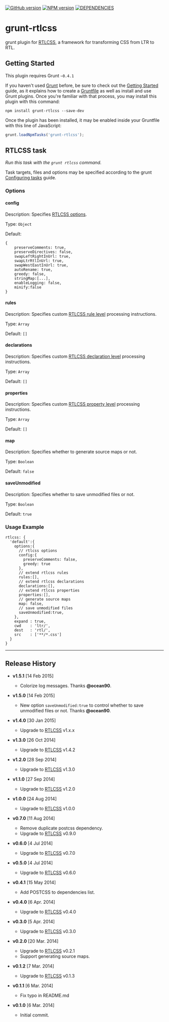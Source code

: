 [![GitHub version](https://badge.fury.io/gh/MohammadYounes%2Fgrunt-rtlcss.svg)](http://badge.fury.io/gh/MohammadYounes%2Fgrunt-rtlcss)
[![NPM version](https://badge.fury.io/js/grunt-rtlcss.svg)](http://badge.fury.io/js/grunt-rtlcss)
[![DEPENDENCIES](https://david-dm.org/MohammadYounes/grunt-rtlcss.svg)](https://david-dm.org/MohammadYounes/grunt-rtlcss)

grunt-rtlcss
============
grunt plugin for [RTLCSS], a framework for transforming CSS from LTR to RTL.


## Getting Started
This plugin requires Grunt `~0.4.1`

If you haven't used [Grunt](http://gruntjs.com/) before, be sure to check out the [Getting Started](http://gruntjs.com/getting-started) guide, as it explains how to create a [Gruntfile](http://gruntjs.com/sample-gruntfile) as well as install and use Grunt plugins. Once you're familiar with that process, you may install this plugin with this command:

```shell
npm install grunt-rtlcss --save-dev
```

Once the plugin has been installed, it may be enabled inside your Gruntfile with this line of JavaScript:

```js
grunt.loadNpmTasks('grunt-rtlcss');
```



## RTLCSS task
_Run this task with the `grunt rtlcss` command._

Task targets, files and options may be specified according to the grunt [Configuring tasks](http://gruntjs.com/configuring-tasks) guide.

### Options

#### config
Description: Specifies [RTLCSS options](https://github.com/MohammadYounes/rtlcss#options-object).

Type: `Object`

Default:

```JS
{
	preserveComments: true,
	preserveDirectives: false,
	swapLeftRightInUrl: true,
	swapLtrRtlInUrl: true,
	swapWestEastInUrl: true,
	autoRename: true,
	greedy: false,
	stringMap:[...],
	enableLogging: false,
	minify:false
}
```

#### rules
Description: Specifies custom [RTLCSS rule level](https://github.com/MohammadYounes/rtlcss#rules-array) processing instructions.

Type: `Array`

Default: `[]`


#### declarations
Description: Specifies custom [RTLCSS declaration level](https://github.com/MohammadYounes/rtlcss#declarations-array) processing instructions.

Type: `Array`

Default: `[]`


#### properties
Description: Specifies custom [RTLCSS property level](https://github.com/MohammadYounes/rtlcss#properties-array) processing instructions.

Type: `Array`

Default: `[]`


#### map
Description: Specifies whether to generate source maps or not.

Type: `Boolean`

Default: `false`

#### saveUnmodified
Description: Specifies whether to save unmodified files or not.

Type: `Boolean`

Default: `true`


### Usage Example

```JS
rtlcss: {
  'default':{
	options:{
	  // rtlcss options  
	  config:{
	  	preserveComments: false,
	  	greedy: true
	  },
	  // extend rtlcss rules
	  rules:[],
	  // extend rtlcss declarations
	  declarations:[],
	  // extend rtlcss properties
	  properties:[],
	  // generate source maps
	  map: false,
	  // save unmodified files
	  saveUnmodified:true,
	},
	expand : true,
	cwd    : 'ltr/',
	dest   : 'rtl/',
	src    : ['**/*.css']
  }
}
```


[RTLCSS]: https://github.com/MohammadYounes/rtlcss

-------

## Release History
* **v1.5.1** [14 Feb 2015]
	* Colorize log messages. Thanks **@ocean90**.

* **v1.5.0** [14 Feb 2015]
	* New option `saveUnmodified:true` to control whether to save unmodified files or not. Thanks **@ocean90**.

* **v1.4.0** [30 Jan 2015]
	* Upgrade to [RTLCSS] v1.x.x

* **v1.3.0** [26 Oct 2014]
	* Upgrade to [RTLCSS] v1.4.2

* **v1.2.0** [28 Sep 2014]
  * Upgrade to [RTLCSS] v1.3.0

* **v1.1.0** [27 Sep 2014]
  * Upgrade to [RTLCSS] v1.2.0

* **v1.0.0** [24 Aug 2014]
  * Upgrade to [RTLCSS] v1.0.0

* **v0.7.0** [11 Aug 2014]
  * Remove duplicate postcss dependency.
  * Upgrade to [RTLCSS] v0.9.0

* **v0.6.0** [4 Jul 2014]
  * Upgrade to [RTLCSS] v0.7.0

* **v0.5.0** [4 Jul 2014]
  * Upgrade to [RTLCSS] v0.6.0

* **v0.4.1** [15 May 2014]
  * Add POSTCSS to dependencies list.

* **v0.4.0** [6 Apr. 2014]
  * Upgrade to [RTLCSS] v0.4.0

* **v0.3.0** [5 Apr. 2014]
  * Upgrade to [RTLCSS] v0.3.0

* **v0.2.0** [20 Mar. 2014]
  * Upgrade to [RTLCSS] v0.2.1
  * Support generating source maps.

* **v0.1.2** [7 Mar. 2014]
  * Upgrade to [RTLCSS] v0.1.3

* **v0.1.1** [6 Mar. 2014]
  * Fix typo in README.md

* **v0.1.0** [6 Mar. 2014]
  * Initial commit.
